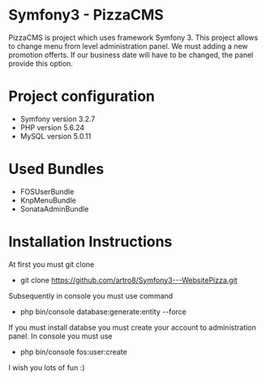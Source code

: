 Symfony3 - PizzaCMS
========================

PizzaCMS is project which uses framework Symfony 3. This project allows to change menu from level administration panel. We must adding a new promotion offerts. If our business date will have to be changed, the panel provide this option.

Project configuration
========================

- Symfony version 3.2.7
- PHP version 5.6.24
- MySQL version 5.0.11

Used Bundles
========================

- FOSUserBundle
- KnpMenuBundle
- SonataAdminBundle

Installation Instructions
========================

At first you must git clone
- git clone https://github.com/artro8/Symfony3---WebsitePizza.git

Subsequently in console you must use command

- php bin/console database:generate:entity --force

If you must install databse you must create your account to administration panel.
In console you must use 

- php bin/console fos:user:create 

I wish you lots of fun :)




